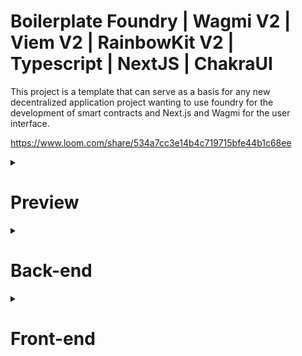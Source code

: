 # Boilerplate Foundry | Wagmi V2 | Viem V2 | RainbowKit V2 | Typescript | NextJS | ChakraUI

This project is a template that can serve as a basis for any new decentralized application project wanting to use foundry for the development of smart contracts and Next.js and Wagmi for the user interface.

https://www.loom.com/share/534a7cc3e14b4c719715bfe44b1c68ee

<details>
<summary><h1>Preview</h1></summary>
  
![image](https://github.com/AlexScotte/boilerplate-foundry-nextjs-wagmi-rainbowkit/assets/53000621/621725c0-61f9-4ad4-925a-cf7ad0366116)

![image](https://github.com/AlexScotte/boilerplate-foundry-nextjs-wagmi-rainbowkit/assets/53000621/95f4d358-c908-4624-bc84-3d236d8cff18)

</details>

<details>
<summary><h1>Back-end</h1></summary>

## Description
  The smart contract is just a simple smart contract for storing and reading a digital value. It generates an event when the value is changed.

All commands must be executed in the backend folder (`cd backend`).

## Configuration

First you need to create a .env file in the root folder of the backend. The file must have these properties:
```
ADDRESS_WALLET_ANVIL="0xf39[...]266" // Address use to deploy contract on LOCALHOST (with "0x" prefix)
PRIVATE_KEY_WALLET_ANVIL="0xaa[...]80" // Private key of the address wallet above for deploying contract on LOCALHOST (with "0x" prefix)

ADDRESS_WALLET_PROD="0x0a[...]Ke" // Address use to deploy contract on MAINNET/TESTNET (with "0x" prefix)
PRIVATE_KEY_WALLET_PROD="0x45[...]1a" // Private key of the address wallet above for deploying contract on MAINNET/TESTNET (with "0x" prefix)

RPC_URL_SEPOLIA="https://eth-sepolia.g.alchemy.com/v2/Jk[...]ds" // Your favorite RPC to deploy on Testnet SEPOLIA
RPC_URL_ETH_MAINNET="https://eth-mainnet.g.alchemy.com/v2/Jk[...]ds" // Your favorite RPC to deploy on Ethereum MAINNET

ETHERSCAN_API_KEY="D[...]V" // Etherscan Api key to verify you contract on etherscan after deployment
```

## Deploying onchain
 * To deploy on LOCAL node, simply run your node with the command `make node` (or `anvil`) and execute the command `make deployCopy` (you can also use directly the forge command `forge script script/SimpleStorage.s.sol:SimpleStorageDeploy --rpc-url http://localhost:8545 --private-key $(PRIVATE_KEY_WALLET_ANVIL) --broadcast` but the make file is here to simplify this.

   Foundry will use configured wallet (***_WALLET_ANVIL) in your .env file to deploy the contract onchain.
 * To deploy on SEPOLIA testnet, execute the command `make deployCopy ARGS=sepolia` (you can also use directly the forge command `forge script script/SimpleStorage.s.sol:SimpleStorageDeploy --rpc-url $(RPC_URL_SEPOLIA) --private-key $(PRIVATE_KEY_WALLET_PROD) --broadcast --verify --etherscan-api-key $(ETHERSCAN_API_KEY)` but the make file is here to simplify this.

   Foundry will use configured wallet (***_WALLET_PROD) in your .env file to deploy the contract onchain. (don't forget to have faucet tokens in the wallet). 

<img width="1565" alt="1" src="https://github.com/AlexScotte/boilerplate-foundry-nextjs-wagmi-rainbowkit/assets/53000621/5c456e95-2341-41e8-ad6c-cee2fbed040c">
<img width="935" alt="2" src="https://github.com/AlexScotte/boilerplate-foundry-nextjs-wagmi-rainbowkit/assets/53000621/3f2f3175-cb0e-494a-9953-5c2c46c1dfff">


After deploying the script will copy the ABI and deployed address of the contract into a folder in the front directory (editable in the script)
This makes it easy to modify and redeploy your contract and test it without importing the ABI.

![image](https://github.com/AlexScotte/boilerplate-foundry-nextjs-wagmi-rainbowkit/assets/53000621/90463006-3641-47ff-9234-f811c0039dac)



## Testing contract (optional)

Launch the coverage command `make coverage` (or `forge coverage`) to build and test the contract.

![image](https://github.com/AlexScotte/boilerplate-foundry-nextjs-wagmi-rainbowkit/assets/53000621/a3f4075a-6c35-408c-be5d-cf6e14c74d48)

</details>

<details>
<summary><h1>Front-end</h1></summary>

## Description
The front is an interface which will allow interaction with the deployed smart contract. It allows the user to connect their wallet using the rainbow kit tool and to get and update the contract value on the blockchain.
The front is already deployed and you can interact with it 
https://boilerplate-foundry-wagmi.vercel.app/

All commands must be executed in the frontend folder (`cd frontend`).

## Configuration

If you want to deploy the front in local you must create a .env file in the root folder of the front-end. The file must have these properties:
```
NEXT_PUBLIC_WALLET_CONNECT=1[...]4 // Project ID created on wallet connect cloud to allow the user to connect via Wallet connect 
```
## Deploying on localhost

Simply run the command `make run` (or `npm run dev`) to deploy the front-end in local.

</details>
